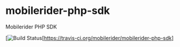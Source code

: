 mobilerider-php-sdk
===================

Mobilerider PHP SDK

[![Build Status](https://travis-ci.org/mobilerider/mobilerider-php-sdk.png)[https://travis-ci.org/mobilerider/mobilerider-php-sdk]
